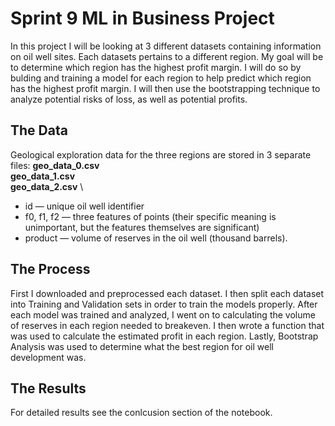 # Sprint 9 ML in Business Project

In this project I will be looking at 3 different datasets containing information on oil well sites. Each datasets pertains to a different region. My goal will be to determine which region has the highest profit margin. I will do so by bulding and training a model for each region to help predict which region has the highest profit margin. I will then use the bootstrapping technique to analyze potential risks of loss, as well as potential profits.

## The Data
Geological exploration data for the three regions are stored in 3 separate files:
**geo_data_0.csv** \
**geo_data_1.csv** \
**geo_data_2.csv** \
- id — unique oil well identifier
- f0, f1, f2 — three features of points (their specific meaning is unimportant, but the features themselves are significant)
- product — volume of reserves in the oil well (thousand barrels).

## The Process
First I downloaded and preprocessed each dataset. I then split each dataset into Training and Validation sets in order to train the models properly. After each model was trained and analyzed, I went on to calculating the volume of reserves in each region needed to breakeven. I then wrote a function that was used to calculate the estimated profit in each region. Lastly, Bootstrap Analysis was used to determine what the best region for oil well development was. 

## The Results 
For detailed results see the conlcusion section of the notebook. 